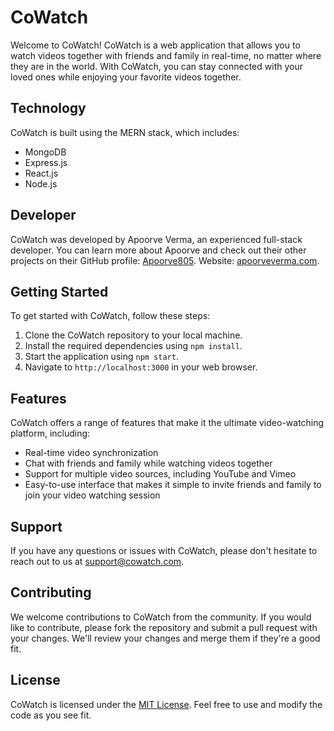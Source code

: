 # CoWatch

Welcome to CoWatch! CoWatch is a web application that allows you to watch videos together with friends and family in real-time, no matter where they are in the world. With CoWatch, you can stay connected with your loved ones while enjoying your favorite videos together.

## Technology

CoWatch is built using the MERN stack, which includes:

- MongoDB
- Express.js
- React.js
- Node.js

## Developer

CoWatch was developed by Apoorve Verma, an experienced full-stack developer. You can learn more about Apoorve and check out their other projects on their GitHub profile: [Apoorve805](https://github.com/Apoorve805).
Website: [apoorveverma.com](https://apoorveverma.com/).

## Getting Started

To get started with CoWatch, follow these steps:

1.  Clone the CoWatch repository to your local machine.
2.  Install the required dependencies using `npm install`.
3.  Start the application using `npm start`.
4.  Navigate to `http://localhost:3000` in your web browser.

## Features

CoWatch offers a range of features that make it the ultimate video-watching platform, including:

- Real-time video synchronization
- Chat with friends and family while watching videos together
- Support for multiple video sources, including YouTube and Vimeo
- Easy-to-use interface that makes it simple to invite friends and family to join your video watching session

## Support

If you have any questions or issues with CoWatch, please don't hesitate to reach out to us at [support@cowatch.com](mailto:support@cowatch.com).

## Contributing

We welcome contributions to CoWatch from the community. If you would like to contribute, please fork the repository and submit a pull request with your changes. We'll review your changes and merge them if they're a good fit.

## License

CoWatch is licensed under the [MIT License](https://opensource.org/licenses/MIT). Feel free to use and modify the code as you see fit.
